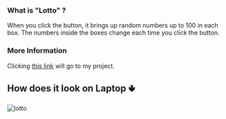 <h3> What is "Lotto" ?</h3>


When you click the button, it brings up random numbers up to 100 in each box. The numbers inside the boxes change each time you click the button.


<h3>More Information</h3>

Clicking [this link](https://merveslotto.netlify.app/) will go to my project.

<h2> How does it look on Laptop &#129155; </h2>

![lotto](https://user-images.githubusercontent.com/108355676/190917460-d421a104-5588-41c2-9847-91edde36fb95.png)

